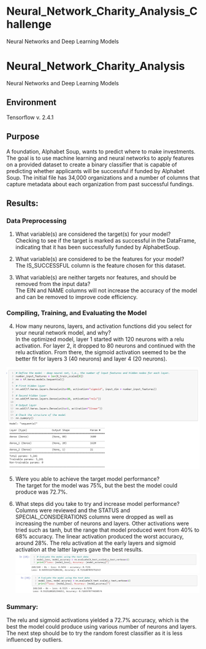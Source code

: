 # Neural_Network_Charity_Analysis_Challenge
Neural Networks and Deep Learning Models
# Neural_Network_Charity_Analysis
Neural Networks and Deep Learning Models

## Environment
Tensorflow v. 2.4.1


## Purpose
A foundation, Alphabet Soup, wants to predict where to make investments.  The goal is to use machine learning and neural networks to apply features on a provided dataset to create a binary classifier that is capable of predicting whether applicants will be successful if funded by Alphabet Soup.  The initial file has 34,000 organizations and a number of columns that capture metadata about each organization from past successful fundings.

## Results:

### Data Preprocessing
1. What variable(s) are considered the target(s) for your model?    
Checking to see if the target is marked as successful in the DataFrame, indicating that it has been successfully funded by AlphabetSoup.  

2. What variable(s) are considered to be the features for your model?    
The IS_SUCCESSFUL column is the feature chosen for this dataset.

3. What variable(s) are neither targets nor features, and should be removed from the input data?    
The EIN and NAME columns will not increase the accuracy of the model and can be removed to improve code efficiency. 

### Compiling, Training, and Evaluating the Model
4. How many neurons, layers, and activation functions did you select for your neural network model, and why?    
In the optimized model, layer 1 started with 120 neurons with a relu activation.  For layer 2, it dropped to 80 neurons and continued with the relu activation.  From there, the sigmoid activation seemed to be the better fit for layers 3 (40 neurons) and layer 4 (20 neurons).    

![Pic 1](https://github.com/josepcherian/Neural_Network_Charity_Analysis_Challenge/blob/main/Image/Model%201.PNG)   

5. Were you able to achieve the target model performance?   
The target for the model was 75%, but the best the model could produce was 72.7%.

6. What steps did you take to try and increase model performance?   
Columns were reviewed and the STATUS and SPECIAL_CONSIDERATIONS columns were dropped as well as increasing the number of neurons and layers.  Other activations were tried such as tanh, but the range that model produced went from 40% to 68% accuracy.  The linear activation produced the worst accuracy, around 28%.  The relu activation at the early layers and sigmoid activation at the latter layers gave the best results.  
![Pic 2](https://github.com/josepcherian/Neural_Network_Charity_Analysis_Challenge/blob/main/Image/Dev_1_and_2.PNG)   
![Pic 3](https://github.com/josepcherian/Neural_Network_Charity_Analysis_Challenge/blob/main/Image/Dev3.PNG)    

### Summary:   
The relu and sigmoid activations yielded a 72.7% accuracy, which is the best the model could produce using various number of neurons and layers.  The next step should be to try the random forest classifier as it is less influenced by outliers.  




